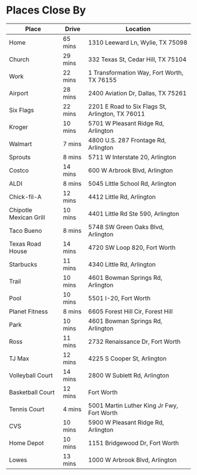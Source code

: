 
# Places Close By

| Place                  | Drive   | Location                                         |
|------------------------|---------|--------------------------------------------------|
| Home                   | 65 mins | 1310 Leeward Ln, Wylie, TX 75098                 |
| Church                 | 29 mins | 332 Texas St, Cedar Hill, TX 75104               |
| Work                   | 22 mins | 1 Transformation Way, Fort Worth, TX 76155       |
| Airport                | 28 mins | 2400 Aviation Dr, Dallas, TX 75261               |
| Six Flags              | 22 mins | 2201 E Road to Six Flags St, Arlington, TX 76011 |
| Kroger                 | 10 mins | 5701 W Pleasant Ridge Rd, Arlington              |
| Walmart                | 7 mins  | 4800 U.S. 287 Frontage Rd, Arlington             |
| Sprouts                | 8 mins  | 5711 W Interstate 20, Arlington                  |
| Costco                 | 14 mins | 600 W Arbrook Blvd, Arlington                    |
| ALDI                   | 8 mins  | 5045 Little School Rd, Arlington                 |
| Chick-fil-A            | 12 mins | 4412 Little Rd, Arlington                        |
| Chipotle Mexican Grill | 10 mins | 4401 Little Rd Ste 590, Arlington                |
| Taco Bueno             | 8 mins  | 5748 SW Green Oaks Blvd, Arlington               |
| Texas Road House       | 14 mins | 4720 SW Loop 820, Fort Worth                     |
| Starbucks              | 11 mins | 4340 Little Rd, Arlington                        |
| Trail                  | 10 mins | 4601 Bowman Springs Rd, Arlington                |
| Pool                   | 10 mins | 5501 I-20, Fort Worth                            |
| Planet Fitness         | 8 mins  | 6605 Forest Hill Cir, Forest Hill                |
| Park                   | 10 mins | 4601 Bowman Springs Rd, Arlington                |
| Ross                   | 11 mins | 2732 Renaissance Dr, Fort Worth                  |
| TJ Max                 | 12 mins | 4225 S Cooper St, Arlington                      |
| Volleyball Court       | 14 mins | 2800 W Sublett Rd, Arlington                     |
| Basketball Court       | 12 mins | Fort Worth                                       |
| Tennis Court           | 4 mins  | 5001 Martin Luther King Jr Fwy, Fort Worth       |
| CVS                    | 10 mins | 5900 W Pleasant Ridge Rd, Arlington              |
| Home Depot             | 10 mins | 1151 Bridgewood Dr, Fort Worth                   |
| Lowes                  | 13 mins | 1000 W Arbrook Blvd, Arlington                   |
